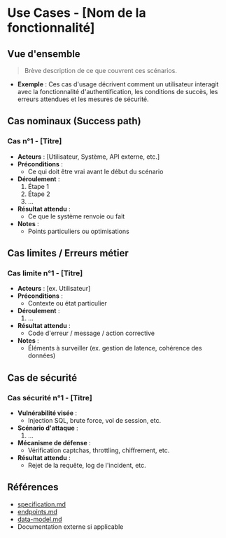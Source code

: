 # Use Cases - [Nom de la fonctionnalité]
## Vue d'ensemble
> Brève description de ce que couvrent ces scénarios.
- **Exemple** : Ces cas d'usage décrivent comment un utilisateur interagit avec la fonctionnalité d'authentification, les conditions de succès, les erreurs attendues et les mesures de sécurité.
## Cas nominaux (Success path)
### Cas n°1 - [Titre]
- **Acteurs** : [Utilisateur, Système, API externe, etc.]
- **Préconditions** :
  - Ce qui doit être vrai avant le début du scénario
- **Déroulement** :
  1. Étape 1
  2. Étape 2
  3. …
- **Résultat attendu** :
  - Ce que le système renvoie ou fait
- **Notes** :
  - Points particuliers ou optimisations
## Cas limites / Erreurs métier
### Cas limite n°1 - [Titre]
- **Acteurs** : [ex. Utilisateur]
- **Préconditions** :
  - Contexte ou état particulier
- **Déroulement** :
  1. …
- **Résultat attendu** :
  - Code d'erreur / message / action corrective
- **Notes** :
  - Éléments à surveiller (ex. gestion de latence, cohérence des données)
## Cas de sécurité
### Cas sécurité n°1 - [Titre]
- **Vulnérabilité visée** :
  - Injection SQL, brute force, vol de session, etc.
- **Scénario d'attaque** :
  1. …
- **Mécanisme de défense** :
  - Vérification captchas, throttling, chiffrement, etc.
- **Résultat attendu** :
  - Rejet de la requête, log de l'incident, etc.
## Références
- [specification.md](./specification.md)
- [endpoints.md](./endpoints.md)
- [data-model.md](./data-model.md)
- Documentation externe si applicable